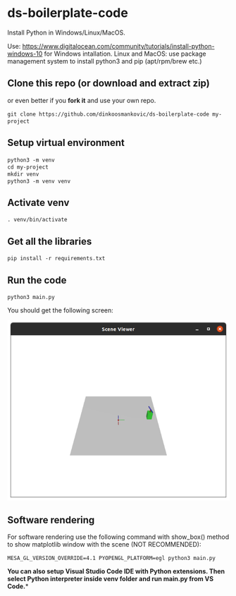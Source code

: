 # ds-boilerplate-code

Install Python in Windows/Linux/MacOS.

Use: https://www.digitalocean.com/community/tutorials/install-python-windows-10 for Windows intallation.
Linux and MacOS: use package management system to install python3 and pip (apt/rpm/brew etc.)

## Clone this repo (or download and extract zip)

or even better if you **fork it** and use your own repo.
```
git clone https://github.com/dinkoosmankovic/ds-boilerplate-code my-project
```
## Setup virtual environment
```
python3 -m venv
cd my-project
mkdir venv
python3 -m venv venv
```

## Activate venv
```
. venv/bin/activate
```

## Get all the libraries
```
pip install -r requirements.txt
```

## Run the code
```
python3 main.py
```
You should get the following screen:

![App Window](/img/screenshot.png)

## Software rendering

For software rendering use the following command with show_box() method to show matplotlib window with the scene (NOT RECOMMENDED):
```
MESA_GL_VERSION_OVERRIDE=4.1 PYOPENGL_PLATFORM=egl python3 main.py
```

**You can also setup Visual Studio Code IDE with Python extensions. Then select Python interpreter inside venv folder and run main.py from VS Code.***





